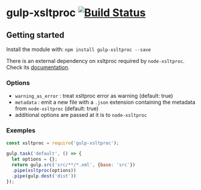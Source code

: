 
# gulp-xsltproc [![Build Status](https://travis-ci.org/ticapix/gulp-xsltproc.svg?branch=master)](https://travis-ci.org/ticapix/gulp-xsltproc)

## Getting started

Install the module with: `npm install gulp-xsltproc --save`

There is an external dependency on xsltproc required by `node-xsltproc`. Check its [documentation](https://github.com/ticapix/node-xsltproc#getting-started).

### Options

- `warning_as_error` : treat xsltproc error as warning (default: true)
- `metadata` : emit a new file with a `.json` extension containing the metadata from `node-xsltproc` (default: true)
- additional options are passed at it is to `node-xsltproc`


### Exemples

```javascript
const xsltproc = require('gulp-xsltproc');

gulp.task('default', () => {
  let options = {};
  return gulp.src('src/**/*.xml', {base: 'src'})
  .pipe(xsltproc(options))
  .pipe(gulp.dest('dist'))
});
```
